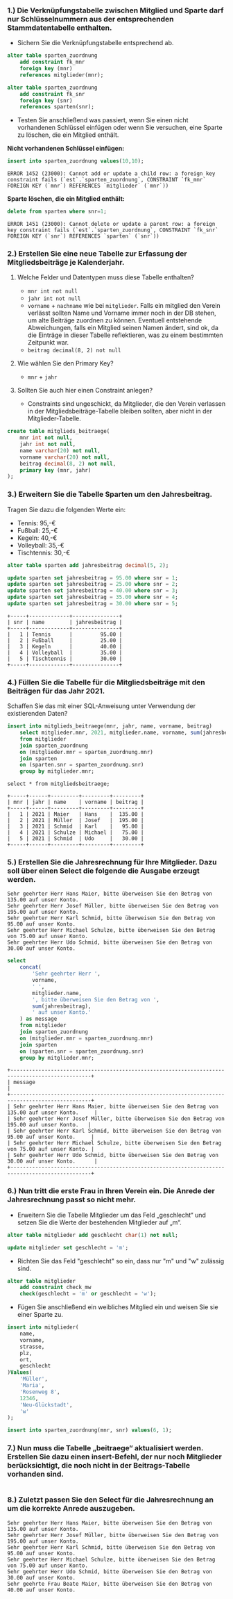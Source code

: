 ### 1.) Die Verknüpfungstabelle zwischen Mitglied und Sparte darf nur Schlüsselnummern aus der entsprechenden Stammdatentabelle enthalten.

+ Sichern Sie die Verknüpfungstabelle entsprechend ab.

```sql
alter table sparten_zuordnung 
    add constraint fk_mnr 
    foreign key (mnr) 
    references mitglieder(mnr);

alter table sparten_zuordnung 
    add constraint fk_snr 
    foreign key (snr) 
    references sparten(snr);
```

+ Testen Sie anschließend was passiert, wenn Sie einen nicht vorhandenen Schlüssel einfügen oder wenn Sie versuchen, eine Sparte zu löschen, die ein Mitglied enthält.

__Nicht vorhandenen Schlüssel einfügen:__

```sql
insert into sparten_zuordnung values(10,10);
```

```
ERROR 1452 (23000): Cannot add or update a child row: a foreign key constraint fails (`est`.`sparten_zuordnung`, CONSTRAINT `fk_mnr` FOREIGN KEY (`mnr`) REFERENCES `mitglieder` (`mnr`))
```

__Sparte löschen, die ein Mitglied enthält:__

```sql
delete from sparten where snr=1;
```

```
ERROR 1451 (23000): Cannot delete or update a parent row: a foreign key constraint fails (`est`.`sparten_zuordnung`, CONSTRAINT `fk_snr` FOREIGN KEY (`snr`) REFERENCES `sparten` (`snr`))
```

### 2.) Erstellen Sie eine neue Tabelle zur Erfassung der Mitgliedsbeiträge je Kalenderjahr.

1. Welche Felder und Datentypen muss diese Tabelle enthalten? 

   + `mnr int not null`
   + `jahr int not null`
   + `vorname` + `nachname` wie bei `mitglieder`. Falls ein mitglied den Verein verlässt sollten Name und Vorname immer noch in der DB stehen, um alte Beiträge zuordnen zu können. Eventuell entstehende Abweichungen, falls ein Mitglied seinen Namen ändert, sind ok, da die Einträge in dieser Tabelle reflektieren, was zu einem bestimmten Zeitpunkt war.
   + `beitrag decimal(8, 2) not null`

1. Wie wählen Sie den Primary Key?

   + `mnr` + `jahr`

1. Sollten Sie auch hier einen Constraint anlegen?

   + Constraints sind ungeschickt, da Mitglieder, die den Verein verlassen in der Mitgliedsbeiträge-Tabelle bleiben sollten, aber nicht in der Mitglieder-Tabelle.

```sql
create table mitglieds_beitraege(
    mnr int not null,
    jahr int not null,
    name varchar(20) not null,
    vorname varchar(20) not null,
    beitrag decimal(8, 2) not null,
    primary key (mnr, jahr)
);
```


### 3.) Erweitern Sie die Tabelle Sparten um den Jahresbeitrag.

Tragen Sie dazu die folgenden Werte ein:

+ Tennis: 95,-€
+ Fußball: 25,-€
+ Kegeln: 40,-€
+ Volleyball: 35,-€
+ Tischtennis: 30,-€

```sql
alter table sparten add jahresbeitrag decimal(5, 2);

update sparten set jahresbeitrag = 95.00 where snr = 1;
update sparten set jahresbeitrag = 25.00 where snr = 2;
update sparten set jahresbeitrag = 40.00 where snr = 3;
update sparten set jahresbeitrag = 35.00 where snr = 4;
update sparten set jahresbeitrag = 30.00 where snr = 5;
```

```
+-----+-------------+---------------+
| snr | name        | jahresbeitrag |
+-----+-------------+---------------+
|   1 | Tennis      |         95.00 |
|   2 | Fußball     |         25.00 |
|   3 | Kegeln      |         40.00 |
|   4 | Volleyball  |         35.00 |
|   5 | Tischtennis |         30.00 |
+-----+-------------+---------------+
```

### 4.) Füllen Sie die Tabelle für die Mitgliedsbeiträge mit den Beiträgen für das Jahr 2021. 

Schaffen Sie das mit einer SQL-Anweisung unter Verwendung der existierenden Daten?

```sql
insert into mitglieds_beitraege(mnr, jahr, name, vorname, beitrag)
    select mitglieder.mnr, 2021, mitglieder.name, vorname, sum(jahresbeitrag)
    from mitglieder
    join sparten_zuordnung 
    on (mitglieder.mnr = sparten_zuordnung.mnr)
    join sparten
    on (sparten.snr = sparten_zuordnung.snr)
    group by mitglieder.mnr;
```

`select * from mitgliedsbeitraege;`

```
+-----+------+---------+---------+---------+
| mnr | jahr | name    | vorname | beitrag |
+-----+------+---------+---------+---------+
|   1 | 2021 | Maier   | Hans    |  135.00 |
|   2 | 2021 | Müller  | Josef   |  195.00 |
|   3 | 2021 | Schmid  | Karl    |   95.00 |
|   4 | 2021 | Schulze | Michael |   75.00 |
|   5 | 2021 | Schmid  | Udo     |   30.00 |
+-----+------+---------+---------+---------+
```

### 5.) Erstellen Sie die Jahresrechnung für Ihre Mitglieder. Dazu soll über einen Select die folgende die Ausgabe erzeugt werden.

```
Sehr geehrter Herr Hans Maier, bitte überweisen Sie den Betrag von 135.00 auf unser Konto.
Sehr geehrter Herr Josef Müller, bitte überweisen Sie den Betrag von 195.00 auf unser Konto.
Sehr geehrter Herr Karl Schmid, bitte überweisen Sie den Betrag von 95.00 auf unser Konto.
Sehr geehrter Herr Michael Schulze, bitte überweisen Sie den Betrag von 75.00 auf unser Konto.
Sehr geehrter Herr Udo Schmid, bitte überweisen Sie den Betrag von 30.00 auf unser Konto.
```

```sql
select 
    concat(
        'Sehr geehrter Herr ', 
        vorname, 
        ' ', 
        mitglieder.name, 
        ', bitte überweisen Sie den Betrag von ',
        sum(jahresbeitrag),
        ' auf unser Konto.'
    ) as message
    from mitglieder
    join sparten_zuordnung 
    on (mitglieder.mnr = sparten_zuordnung.mnr)
    join sparten
    on (sparten.snr = sparten_zuordnung.snr)
    group by mitglieder.mnr;
```

```
+------------------------------------------------------------------------------------------------+
| message                                                                                        |
+------------------------------------------------------------------------------------------------+
| Sehr geehrter Herr Hans Maier, bitte überweisen Sie den Betrag von 135.00 auf unser Konto.     |
| Sehr geehrter Herr Josef Müller, bitte überweisen Sie den Betrag von 195.00 auf unser Konto.   |
| Sehr geehrter Herr Karl Schmid, bitte überweisen Sie den Betrag von 95.00 auf unser Konto.     |
| Sehr geehrter Herr Michael Schulze, bitte überweisen Sie den Betrag von 75.00 auf unser Konto. |
| Sehr geehrter Herr Udo Schmid, bitte überweisen Sie den Betrag von 30.00 auf unser Konto.      |
+------------------------------------------------------------------------------------------------+
```

### 6.) Nun tritt die erste Frau in Ihren Verein ein. Die Anrede der Jahresrechnung passt so nicht mehr. 

+ Erweitern Sie die Tabelle Mitglieder um das Feld „geschlecht“ und setzen Sie die Werte der bestehenden Mitglieder auf „m“.

```sql
alter table mitglieder add geschlecht char(1) not null;

update mitglieder set geschlecht = 'm';
```

+ Richten Sie das Feld "geschlecht" so ein, dass nur "m" und "w" zulässig sind. 

```sql
alter table mitglieder 
    add constraint check_mw 
    check(geschlecht = 'm' or geschlecht = 'w');
```

+ Fügen Sie anschließend ein weibliches Mitglied ein und weisen Sie sie einer Sparte zu.

```sql
insert into mitglieder(
    name,
    vorname,
    strasse,
    plz,
    ort,
    geschlecht
)Values(
    'Müller',
    'Maria',
    'Rosenweg 8',
    12346,
    'Neu-Glückstadt',
    'w'
);

insert into sparten_zuordnung(mnr, snr) values(6, 1);
```

### 7.) Nun muss die Tabelle „beitraege“ aktualisiert werden. Erstellen Sie dazu einen insert-Befehl, der nur noch Mitglieder berücksichtigt, die noch nicht in der Beitrags-Tabelle vorhanden sind.

```sql

```

### 8.) Zuletzt passen Sie den Select für die Jahresrechnung an um die korrekte Anrede auszugeben.

```
Sehr geehrter Herr Hans Maier, bitte überweisen Sie den Betrag von 135.00 auf unser Konto.
Sehr geehrter Herr Josef Müller, bitte überweisen Sie den Betrag von 195.00 auf unser Konto.
Sehr geehrter Herr Karl Schmid, bitte überweisen Sie den Betrag von 95.00 auf unser Konto.
Sehr geehrter Herr Michael Schulze, bitte überweisen Sie den Betrag von 75.00 auf unser Konto.
Sehr geehrter Herr Udo Schmid, bitte überweisen Sie den Betrag von 30.00 auf unser Konto.
Sehr geehrte Frau Beate Maier, bitte überweisen Sie den Betrag von 40.00 auf unser Konto.
```